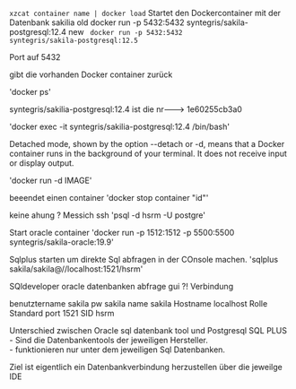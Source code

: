 <code>xzcat container name | docker load</code>
Startet den Dockercontainer mit der Datenbank sakilia 
old
docker run -p 5432:5432 syntegris/sakila-postgresql:12.4
new
<code>
docker run -p
5432:5432 syntegris/sakila-postgresql:12.5</code>


Port auf 5432

gibt  die vorhanden Docker container zurück

'docker ps'

syntegris/sakilia-postgresql:12.4 ist die nr---> 1e60255cb3a0

'docker exec -it syntegris/sakilia-postgresql:12.4 /bin/bash'

Detached mode, shown by the option --detach or -d, means that a Docker container runs in the background of your terminal. It does not receive input or display output.

'docker run -d IMAGE'

beeendet einen container
'docker stop container "id"'

keine ahung ? Messich ssh 
'psql -d hsrm -U postgre'

Start oracle container
'docker run -p 1512:1512 -p 5500:5500 syntegris/sakila-oracle:19.9'

Sqlplus starten um direkte Sql abfragen in der COnsole machen.
'sqlplus sakila/sakila@//localhost:1521/hsrm'


SQldeveloper  oracle datenbanken abfrage gui ?! 
Verbindung 

benutztername sakila
pw sakila
name sakila
Hostname localhost
Rolle Standard
port 1521
SID hsrm

Unterschied zwischen Oracle sql datenbank tool und Postgresql SQL PLUS
    - Sind die Datenbankentools der jeweiligen Hersteller.  
    - funktionieren nur unter dem jeweiligen Sql Datenbanken.


Ziel ist eigentlich ein Datenbankverbindung herzustellen über die jeweilge IDE
